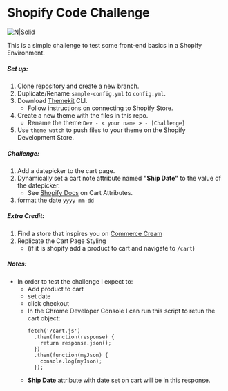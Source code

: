 # Shopify Code Challenge

[![N|Solid](https://cdn.shopify.com/s/files/1/0020/8017/8222/files/scoutside_shopify_50x50.png?1704304460911807781)](https://code-challenge.myshopify.com)


This is a simple challenge to test some front-end basics in a Shopify Environment. 
##### Set up:
1. Clone repository and create a new branch.
2. Duplicate/Rename `sample-config.yml` to `config.yml`.
3. Download [Themekit](https://shopify.github.io/themekit/) CLI.
    * Follow instructions on connecting to Shopify Store.
4. Create a new theme with the files in this repo.
    * Rename the theme `Dev - < your name > - [Challenge]`
5. Use `theme watch` to push files to your theme on the Shopify Development Store.


##### Challenge:
1. Add a datepicker to the cart page. 
2. Dynamically set a cart note attribute named **"Ship Date"** to the value of the datepicker.
    * See [Shopify Docs](https://help.shopify.com/en/themes/customization/cart/get-more-information-with-cart-attributes) on Cart Attributes.
3. format the date `yyyy-mm-dd`

##### Extra Credit:
1. Find a store that inspires you on [Commerce Cream](https://commercecream.com/)
2. Replicate the Cart Page Styling
    * (if it is shopify add a product to cart and navigate to `/cart`)

##### Notes:
* In order to test the challenge I expect to:
    * Add product to cart
    * set date
    * click checkout
    * In the Chrome Developer Console I can run this script to retun the cart object:
        ```
        fetch('/cart.js')
          .then(function(response) {
            return response.json();
          })
          .then(function(myJson) {
            console.log(myJson);
          });
        ```
    * **Ship Date** attribute with date set on cart will be in this response.